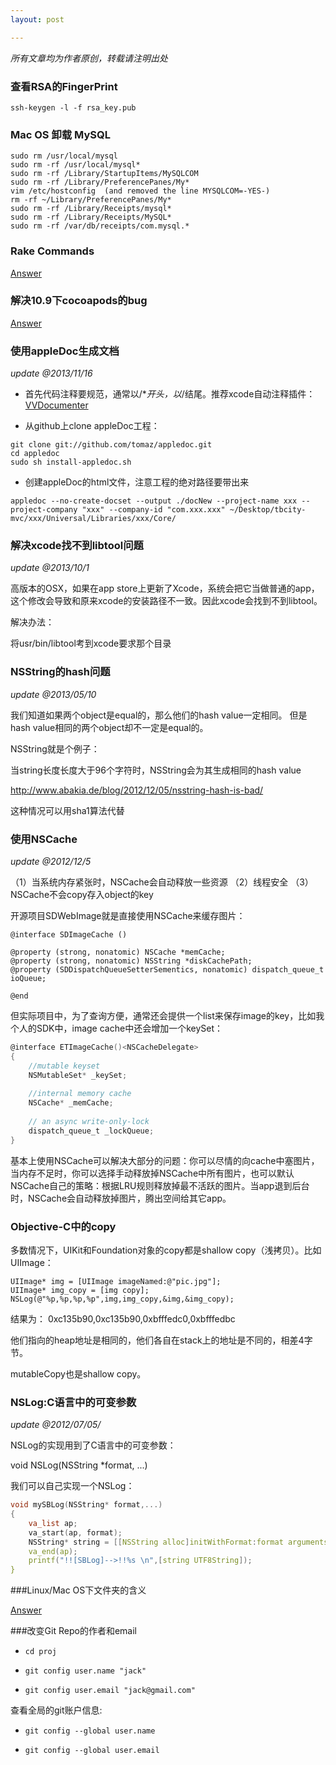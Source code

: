 ```yaml
---
layout: post

---
```


<em>所有文章均为作者原创，转载请注明出处</em>
  

<h3>查看RSA的FingerPrint</h3>

```
ssh-keygen -l -f rsa_key.pub
```

<h3>Mac OS 卸载 MySQL</h3>

```
sudo rm /usr/local/mysql
sudo rm -rf /usr/local/mysql*
sudo rm -rf /Library/StartupItems/MySQLCOM
sudo rm -rf /Library/PreferencePanes/My*
vim /etc/hostconfig  (and removed the line MYSQLCOM=-YES-)
rm -rf ~/Library/PreferencePanes/My*
sudo rm -rf /Library/Receipts/mysql*
sudo rm -rf /Library/Receipts/MySQL*
sudo rm -rf /var/db/receipts/com.mysql.*

```

<h3>Rake Commands</h3>

[Answer](http://jonathanhui.com/rake-command)

<h3>解决10.9下cocoapods的bug</h3>

<a href="http://blog.cocoapods.org/Repairing-Our-Broken-Specs-Repository/">Answer</a>

<h3>使用appleDoc生成文档</h3>

<em>update @2013/11/16</em> 

- 首先代码注释要规范，通常以/**开头，以*/结尾。推荐xcode自动注释插件：<a href="https://github.com/onevcat/VVDocumenter-Xcode ">VVDocumenter</a>

- 从github上clone appleDoc工程：

```
git clone git://github.com/tomaz/appledoc.git
cd appledoc
sudo sh install-appledoc.sh
```

- 创建appleDoc的html文件，注意工程的绝对路径要带出来

```
appledoc --no-create-docset --output ./docNew --project-name xxx --project-company "xxx" --company-id "com.xxx.xxx" ~/Desktop/tbcity-mvc/xxx/Universal/Libraries/xxx/Core/
```


<h3>解决xcode找不到libtool问题</h3>

<em>update @2013/10/1 </em>

高版本的OSX，如果在app store上更新了Xcode，系统会把它当做普通的app，这个修改会导致和原来xcode的安装路径不一致。因此xcode会找到不到libtool。

解决办法：

将usr/bin/libtool考到xcode要求那个目录



<h3>NSString的hash问题</h3>

<em>update @2013/05/10 </em> 

我们知道如果两个object是equal的，那么他们的hash value一定相同。
但是hash value相同的两个object却不一定是equal的。

NSString就是个例子：

当string长度长度大于96个字符时，NSString会为其生成相同的hash value

http://www.abakia.de/blog/2012/12/05/nsstring-hash-is-bad/

这种情况可以用sha1算法代替


<h3>使用NSCache</h3>

<em>update @2012/12/5 </em> 

（1）当系统内存紧张时，NSCache会自动释放一些资源
（2）线程安全
（3）NSCache不会copy存入object的key

开源项目SDWebImage就是直接使用NSCache来缓存图片：

```objc
@interface SDImageCache ()

@property (strong, nonatomic) NSCache *memCache;
@property (strong, nonatomic) NSString *diskCachePath;
@property (SDDispatchQueueSetterSementics, nonatomic) dispatch_queue_t ioQueue;

@end
```

但实际项目中，为了查询方便，通常还会提供一个list来保存image的key，比如我个人的SDK中，image cache中还会增加一个keySet：

```c 
@interface ETImageCache()<NSCacheDelegate>
{
    //mutable keyset
    NSMutableSet* _keySet;
    
    //internal memory cache
    NSCache* _memCache;
    
    // an async write-only-lock
    dispatch_queue_t _lockQueue;
}
```

基本上使用NSCache可以解决大部分的问题：你可以尽情的向cache中塞图片，当内存不足时，你可以选择手动释放掉NSCache中所有图片，也可以默认NSCache自己的策略：根据LRU规则释放掉最不活跃的图片。当app退到后台时，NSCache会自动释放掉图片，腾出空间给其它app。



<h3>Objective-C中的copy</h3>


多数情况下，UIKit和Foundation对象的copy都是shallow copy（浅拷贝）。比如UIImage：

```objc
UIImage* img = [UIImage imageNamed:@"pic.jpg"];
UIImage* img_copy = [img copy];
NSLog(@"%p,%p,%p,%p",img,img_copy,&img,&img_copy);
```

结果为：
0xc135b90,0xc135b90,0xbfffedc0,0xbfffedbc

他们指向的heap地址是相同的，他们各自在stack上的地址是不同的，相差4字节。

mutableCopy也是shallow copy。



<h3>NSLog:C语言中的可变参数</h3>

<em>update @2012/07/05/</em>

NSLog的实现用到了C语言中的可变参数：

void NSLog(NSString *format, ...) 

我们可以自己实现一个NSLog：

 
```c
void mySBLog(NSString* format,...)
{
    va_list ap;
    va_start(ap, format);
    NSString* string = [[NSString alloc]initWithFormat:format arguments:ap];
    va_end(ap);
    printf("!![SBLog]-->!!%s \n",[string UTF8String]);
}
```

###Linux/Mac OS下文件夹的含义

[Answer](http://en.wikipedia.org/wiki/Filesystem_Hierarchy_Standard)

###改变Git Repo的作者和email

- `cd proj`

- `git config user.name "jack"`

- `git config user.email "jack@gmail.com"`

查看全局的git账户信息:

- `git config --global user.name`

- `git config --global user.email`





